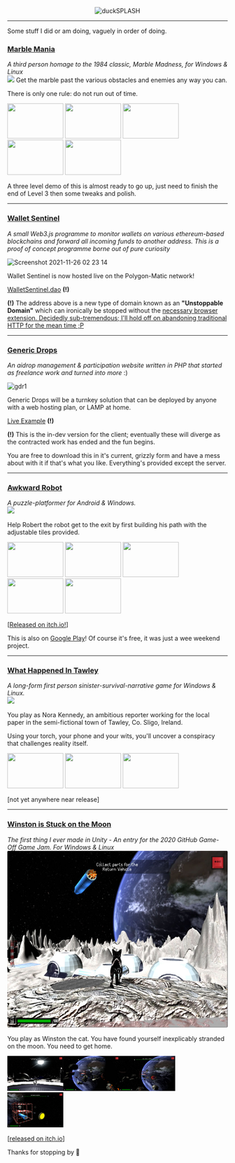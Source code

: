<p align="center">
<img src="https://user-images.githubusercontent.com/11778864/123562873-4874ef80-d7a9-11eb-82c7-969e1fa78e3e.png" alt="duckSPLASH" width="2014" height="120"/>
</p>
<hr/>
Some stuff I did or am doing, vaguely in order of doing.

<h3><a href="https://github.com/ducksplash/MarbleMania">Marble Mania</a></h3>
<i>A third person homage to the 1984 classic, Marble Madness, for Windows & Linux</i><br/>
<img src="https://user-images.githubusercontent.com/11778864/155048470-cfe21e08-6165-4d19-a2d3-fd3b3d17c738.png">
Get the marble past the various obstacles and enemies any way you can.

There is only one rule: do not run out of time.


<img src="https://user-images.githubusercontent.com/11778864/155048472-3447fc73-da5d-48c0-86c8-de1ce1deff7a.png" width="128" height="80"> <img src="https://user-images.githubusercontent.com/11778864/155138845-d92d1f0e-019f-478b-a842-36184da4bec4.png" width="128" height="80"> <img src="https://user-images.githubusercontent.com/11778864/155048481-8f4c4b6c-3a5a-467a-bf04-e4a27b5df3ae.png" width="128" height="80"> <img src="https://user-images.githubusercontent.com/11778864/155139491-36ecf144-63e9-465c-a773-0db1d5fff42c.png" width="128" height="80"> <img src="https://user-images.githubusercontent.com/11778864/155048488-088b48be-d876-44c2-8284-88c28c1807b1.png" width="128" height="80">  
  
A three level demo of this is almost ready to go up, just need to finish the end of Level 3 then some tweaks and polish.

<hr/>

  
<h3><a href="https://github.com/ducksplash/WalletSentinel">Wallet Sentinel</a></h3>
<i>A small Web3.js programme to monitor wallets on various ethereum-based blockchains and forward all incoming funds to another address.  This is a proof of concept programme borne out of pure curiosity</i>

![Screenshot 2021-11-26 02 23 14](https://user-images.githubusercontent.com/11778864/143518798-64f019e4-0b4d-4389-a018-edb4105ff292.png)

Wallet Sentinel is now hosted live on the Polygon-Matic network!
  
  <a href="http://walletsentinel.dao">WalletSentinel.dao</a> <b>(!)</b>
  
  <b>(!)</b> The address above is a new type of domain known as an <b>"Unstoppable Domain"</b> which can ironically be stopped without the <a href="https://unstoppabledomains.com/extension">necessary browser extension</b>.
  Decidedly sub-tremendous; I'll hold off on abandoning traditional HTTP for the mean time ;P 
  
<hr/>
  
<h3><a href="https://github.com/ducksplash/GenericDrops">Generic Drops</a></h3>
<i>An aidrop management & participation website written in PHP that started as freelance work and turned into more</i> :)

![gdr1](https://user-images.githubusercontent.com/11778864/155040560-fd7e24d6-1cb0-496c-bb8b-72a0b67b964b.png)

Generic Drops will be a turnkey solution that can be deployed by anyone with a web hosting plan, or LAMP at home.
  
  <a href="https://gorilladrops.org/index-08.php">Live Example</a> <b>(!)</b>
  
  <b>(!)</b> This is the in-dev version for the client; eventually these will diverge as the contracted work has ended and the fun begins.

You are free to download this in it's current, grizzly form and have a mess about with it if that's what you like. Everything's provided except the server.
  
<hr/>
<h3><a href="https://github.com/ducksplash/AwkwardRobot">Awkward Robot</a></h3>
<i>A puzzle-platformer for Android & Windows.</i><br/>
<img src="https://user-images.githubusercontent.com/11778864/124947226-8ffc4680-e007-11eb-80cd-24f93a46834d.png">

Help Robert the robot get to the exit by first building his path with the adjustable tiles provided.

<img src="https://user-images.githubusercontent.com/11778864/124947215-8d99ec80-e007-11eb-902f-89415b944bcc.png" width="128" height="80"> <img src="https://user-images.githubusercontent.com/11778864/124947236-91c60a00-e007-11eb-89bf-4686d18a351f.png" width="128" height="80"> <img src="https://user-images.githubusercontent.com/11778864/124947245-94286400-e007-11eb-8536-1182a23120af.png" width="128" height="80"> <img src="https://user-images.githubusercontent.com/11778864/124947267-97235480-e007-11eb-9e62-6dac3928b37c.png" width="128" height="80"> <img src="https://user-images.githubusercontent.com/11778864/124947283-9a1e4500-e007-11eb-9096-a6d0db8d0d4b.png" width="128" height="80">  
  
[<a href="https://ducksplash.itch.io/awkwardrobot">Released on itch.io!</a>]

This is also on <a href="https://play.google.com/store/apps/details?id=com.duckSPLASH.AwkwardRobot">Google Play</a>!
Of course it's free, it was just a wee weekend project.

<hr/>
<h3><a href="https://github.com/ducksplash/WHIT">What Happened In Tawley</a></h3>
<i>A long-form first person sinister-survival-narrative game for Windows & Linux.</i><br/>
<img src="https://media.githubusercontent.com/media/ducksplash/WHIT/master/screenshots/3.jpg">

You play as Nora Kennedy, an ambitious reporter working for the local paper in the semi-fictional town of Tawley, Co. Sligo, Ireland.

Using your torch, your phone and your wits, you'll uncover a conspiracy that challenges reality itself.


<img src="https://media.githubusercontent.com/media/ducksplash/WHIT/master/screenshots/1.jpg" width="128" height="80"> <img src="https://media.githubusercontent.com/media/ducksplash/WHIT/master/screenshots/2.jpg" width="128" height="80"> <img src="https://media.githubusercontent.com/media/ducksplash/WHIT/master/screenshots/4.jpg" width="128" height="80">

[not yet anywhere near release]

<hr/>
<h3><a href="https://github.com/ducksplash/moonshot">Winston is Stuck on the Moon</a></h3>
<i>The first thing I ever made in Unity - An entry for the 2020 GitHub Game-Off Game Jam. For Windows & Linux</i><br/>
<img src="https://github.com/ducksplash/moonshot/blob/master/screenshots/1.jpg">

You play as Winston the cat. You have found yourself inexplicably stranded on the moon.
You need to get home.


<img src="https://github.com/ducksplash/moonshot/blob/master/screenshots/2.jpg" width="128" height="80"><img src="https://github.com/ducksplash/moonshot/blob/master/screenshots/3.jpg" width="128" height="80"><img src="https://github.com/ducksplash/moonshot/blob/master/screenshots/4.jpg" width="128" height="80"><img src="https://github.com/ducksplash/moonshot/blob/master/screenshots/5.jpg" width="128" height="80">

[<a href="https://ducksplash.itch.io/winston-is-stuck-on-the-moon">released on itch.io</a>]




<!---
ducksplash/ducksplash is a ✨ special ✨ repository because its `README.md` (this file) appears on your GitHub profile.
You can click the Preview link to take a look at your changes.
--->
  
  
Thanks for stopping by 👋
